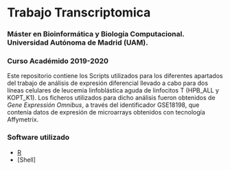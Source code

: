 # Trabajo Transcriptomica
###  Máster en Bioinformática y Biología Computacional. Universidad Autónoma de Madrid (UAM).
###  Curso Académido 2019-2020 

Este repositorio contiene los Scripts utilizados para los diferentes apartados del trabajo de análisis de expresión diferencial llevado a cabo para dos líneas celulares de leucemia linfoblástica aguda de linfocitos T (HPB_ALL y KOPT_K1).
Los ficheros utilizados para dicho análisis fueron obtenidos de _Gene Expressión Omnibus_, a través del identificador GSE18198, que contenía datos de expresión de microarrays obtenidos con tecnología Affymetrix.


### Software utilizado

* [R](https://www.r-project.org)
* [Shell]
